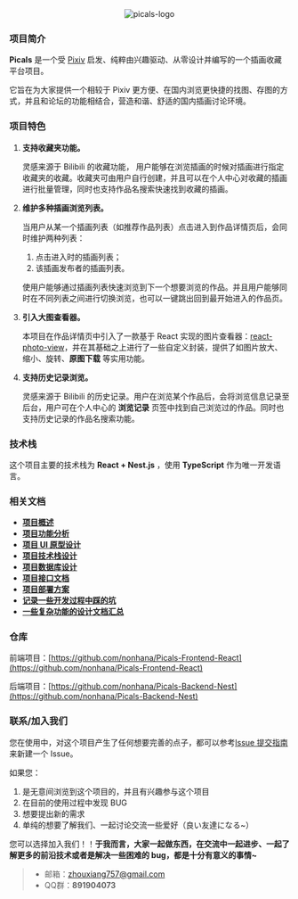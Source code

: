 <div align="center">
   <img src="https://common-1319721118.cos.ap-shanghai.myqcloud.com/picgo/logo.png" alt="picals-logo" />
</div>

### 项目简介

**Picals** 是一个受 [Pixiv](https://www.pixiv.net) 启发、纯粹由兴趣驱动、从零设计并编写的一个插画收藏平台项目。

它旨在为大家提供一个相较于 Pixiv 更方便、在国内浏览更快捷的找图、存图的方式，并且和论坛的功能相结合，营造和谐、舒适的国内插画讨论环境。

### 项目特色

1. **支持收藏夹功能。**

   灵感来源于 Bilibili 的收藏功能， 用户能够在浏览插画的时候对插画进行指定收藏夹的收藏。收藏夹可由用户自行创建，并且可以在个人中心对收藏的插画进行批量管理，同时也支持作品名搜索快速找到收藏的插画。

2. **维护多种插画浏览列表。**

   当用户从某一个插画列表（如推荐作品列表）点击进入到作品详情页后，会同时维护两种列表：

   1. 点击进入时的插画列表；
   2. 该插画发布者的插画列表。

   使用户能够通过插画列表快速浏览到下一个想要浏览的作品。并且用户能够同时在不同列表之间进行切换浏览，也可以一键跳出回到最开始进入的作品页。

3. **引入大图查看器。**

   本项目在作品详情页中引入了一款基于 React 实现的图片查看器：[react-photo-view](https://github.com/MinJieLiu/react-photo-view)，并在其基础之上进行了一些自定义封装，提供了如图片放大、缩小、旋转、**原图下载** 等实用功能。

4. **支持历史记录浏览。**

   灵感来源于 Bilibili 的历史记录。用户在浏览某个作品后，会将浏览信息记录至后台，用户可在个人中心的 **浏览记录** 页签中找到自己浏览过的作品。同时也支持历史记录的作品名搜索功能。

### 技术栈

这个项目主要的技术栈为 **React + Nest.js** ，使用 **TypeScript** 作为唯一开发语言。

### 相关文档

- [**项目概述**](https://nonhana.xyz/2024/03/12/picals-about/Picals%E9%A1%B9%E7%9B%AE%E6%A6%82%E8%BF%B0/)
- [**项目功能分析**](https://nonhana.xyz/2024/03/12/picals-about/Picals%E9%A1%B9%E7%9B%AE%E5%8A%9F%E8%83%BD%E5%88%86%E6%9E%90/)
- [**项目 UI 原型设计**](https://nonhana.xyz/2024/03/12/picals-about/Picals%E9%A1%B9%E7%9B%AEUI%E5%8E%9F%E5%9E%8B%E8%AE%BE%E8%AE%A1/)
- [**项目技术栈设计**](https://nonhana.xyz/2024/03/12/picals-about/Picals%E9%A1%B9%E7%9B%AE%E6%8A%80%E6%9C%AF%E6%A0%88%E8%AE%BE%E8%AE%A1/)
- [**项目数据库设计**](https://nonhana.xyz/2024/03/15/picals-about/Picals%E6%95%B0%E6%8D%AE%E5%BA%93%E8%AE%BE%E8%AE%A1%E6%96%87%E6%A1%A3/)
- [**项目接口文档**](https://picals.apifox.cn)
- [**项目部署方案**](https://nonhana.xyz/2024/06/03/picals-about/Picals%E9%A1%B9%E7%9B%AE%E9%83%A8%E7%BD%B2%E6%96%B9%E6%A1%88/)
- [**记录一些开发过程中踩的坑**](https://nonhana.xyz/2024/05/23/picals-about/%E8%AE%B0%E5%BD%95%E4%B8%80%E4%BA%9B%E5%BC%80%E5%8F%91%E8%BF%87%E7%A8%8B%E4%B8%AD%E8%B8%A9%E7%9A%84%E5%9D%91/)
- [**一些复杂功能的设计文档汇总**](https://nonhana.xyz/2024/07/07/picals-about/%E4%B8%80%E4%BA%9B%E5%A4%8D%E6%9D%82%E5%8A%9F%E8%83%BD%E7%9A%84%E8%AE%BE%E8%AE%A1%E6%96%87%E6%A1%A3%E6%B1%87%E6%80%BB/)

### 仓库

前端项目：[https://github.com/nonhana/Picals-Frontend-React](https://github.com/nonhana/Picals-Frontend-React)

后端项目：[https://github.com/nonhana/Picals-Backend-Nest](https://github.com/nonhana/Picals-Backend-Nest)

### 联系/加入我们

您在使用中，对这个项目产生了任何想要完善的点子，都可以参考[Issue 提交指南](https://github.com/nonhana/Picals-Frontend-React/issues/60)来新建一个 Issue。

如果您：

1. 是无意间浏览到这个项目的，并且有兴趣参与这个项目
2. 在目前的使用过程中发现 BUG
3. 想要提出新的需求
4. 单纯的想要了解我们、一起讨论交流一些爱好（良い友達になる\~）

您可以选择加入我们！！**于我而言，大家一起做东西，在交流中一起进步、一起了解更多的前沿技术或者是解决一些困难的 bug，都是十分有意义的事情\~**

> - 邮箱：[zhouxiang757@gmail.com](mailto:zhouxiang757@gmail.com)
> - QQ群：**891904073**
